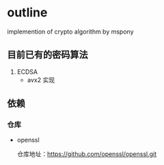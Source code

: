 # outline

implemention of crypto algorithm by mspony

## 目前已有的密码算法

1. ECDSA
   - avx2 实现

## 依赖

### 仓库

- openssl

  仓库地址：<https://github.com/openssl/openssl.git>
